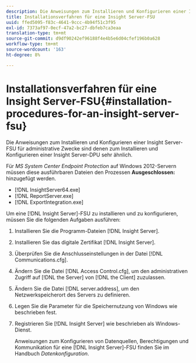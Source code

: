 ```yaml
---
description: Die Anweisungen zum Installieren und Konfigurieren einer Insight Server-FSU für administrative Zwecke sind denen zum Installieren und Konfigurieren einer Insight Server-DPU sehr ähnlich.
title: Installationsverfahren für eine Insight Server-FSU
uuid: ffed5095-f83c-4641-9ccc-4b94f51c3f95
exl-id: 7373af97-0ecf-47a2-bc27-dbfeb7ca3eaa
translation-type: tm+mt
source-git-commit: d9df90242ef96188f4e4b5e6d04cfef196b0a628
workflow-type: tm+mt
source-wordcount: '163'
ht-degree: 8%

---
```


# Installationsverfahren für eine Insight Server-FSU{#installation-procedures-for-an-insight-server-fsu}

Die Anweisungen zum Installieren und Konfigurieren einer Insight Server-FSU für administrative Zwecke sind denen zum Installieren und Konfigurieren einer Insight Server-DPU sehr ähnlich.

Für *MS System Center Endpoint Protection* auf Windows 2012-Servern müssen diese ausführbaren Dateien den Prozessen **Ausgeschlossen:** hinzugefügt werden.

* [!DNL InsightServer64.exe]
* [!DNL ReportServer.exe]
* [!DNL ExportIntegration.exe]

Um eine [!DNL Insight Server]-FSU zu installieren und zu konfigurieren, müssen Sie die folgenden Aufgaben ausführen:

1. Installieren Sie die Programm-Dateien [!DNL Insight Server].
1. Installieren Sie das digitale Zertifikat [!DNL Insight Server].
1. Überprüfen Sie die Anschlusseinstellungen in der Datei [!DNL Communications.cfg].
1. Ändern Sie die Datei [!DNL Access Control.cfg], um den administrativen Zugriff auf [!DNL the Server] von [!DNL the Client] zuzulassen.
1. Ändern Sie die Datei [!DNL server.address], um den Netzwerkspeicherort des Servers zu definieren.
1. Legen Sie die Parameter für die Speichernutzung von Windows wie beschrieben fest.
1. Registrieren Sie [!DNL Insight Server] wie beschrieben als Windows-Dienst.

   Anweisungen zum Konfigurieren von Datenquellen, Berechtigungen und Kommunikation für eine [!DNL Insight Server]-FSU finden Sie im Handbuch *Datenkonfiguration*.
